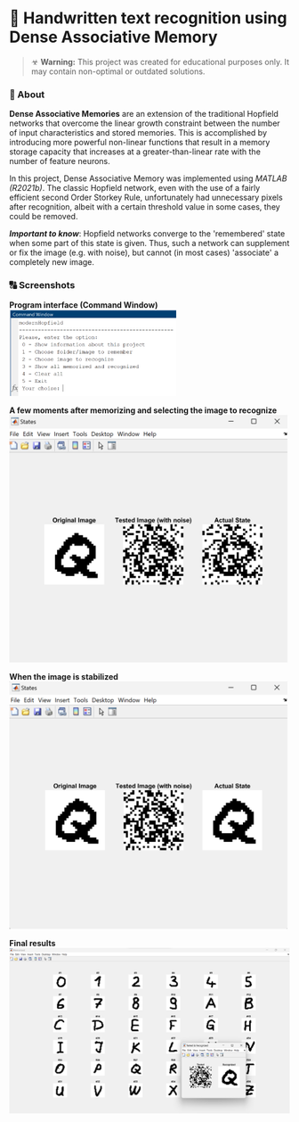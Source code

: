 # 🧠 Handwritten text recognition using Dense Associative Memory

> ☣ **Warning:** This project was created for educational purposes only. It may contain non-optimal or outdated solutions.

### 📝 About
**Dense Associative Memories** are an extension of the traditional Hopfield networks that overcome the linear growth constraint between the number of input characteristics and stored memories. This is accomplished by introducing more powerful non-linear functions that result in a memory storage capacity that increases at a greater-than-linear rate with the number of feature neurons. 

In this project, Dense Associative Memory was implemented using *MATLAB (R2021b)*. The classic Hopfield network, even with the use of a fairly efficient second Order Storkey Rule, unfortunately had unnecessary pixels after recognition, albeit with a certain threshold value in some cases, they could be removed.

**_Important to know_**: Hopfield networks converge to the 'remembered' state when some part of this state is given. Thus, such a network can supplement or fix the image (e.g. with noise), but cannot (in most cases) 'associate' a completely new image.

### 🔠 Screenshots
**Program interface (Command Window)**
<img src="/_readmeImg/menu.png?raw=true 'Menu'" width="300">

**A few moments after memorizing and selecting the image to recognize**
<img src="/_readmeImg/part1.png?raw=true 'Part I'" width="500">

**When the image is stabilized**
<img src="/_readmeImg/part2.png?raw=true 'Part II'" width="500">

**Final results**
<img src="/_readmeImg/part3.png?raw=true 'Part III'" width="700">

